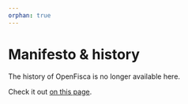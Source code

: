```yaml
---
orphan: true
---
```


# <i icon-name="smile"></i> Manifesto & history

The history of OpenFisca is no longer available here.

Check it out [on this page](https://openfisca.org/en/about/#history).
